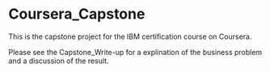 # Coursera_Capstone
This is the capstone project for the IBM certification course on Coursera.

Please see the Capstone_Write-up for a explination of the business problem and a discussion of the result.